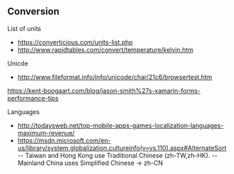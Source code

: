 ## Conversion 


List of units 
- https://converticious.com/units-list.php
- http://www.rapidtables.com/convert/temperature/kelvin.htm

Unicde
- http://www.fileformat.info/info/unicode/char/21c6/browsertest.htm


https://kent-boogaart.com/blog/jason-smith%27s-xamarin-forms-performance-tips

Languages
- http://todaysweb.net/top-mobile-apps-games-localization-languages-maximum-revenue/
- https://msdn.microsoft.com/en-us/library/system.globalization.cultureinfo(v=vs.110).aspx#AlternateSort
-- Taiwan and Hong Kong use Traditional Chinese (zh-TW,zh-HK). 
-- Mainland China uses Simplified Chinese -> zh-CN